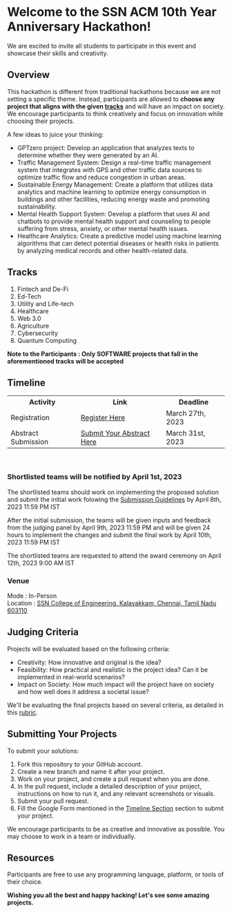 <h1>Welcome to the SSN ACM 10th Year Anniversary Hackathon!</h1>
<p>We are excited to invite all students to participate in this event and showcase their skills and creativity.</p>

<h2>Overview</h2>
<p>This hackathon is different from traditional hackathons because we are not setting a specific theme. Instead, participants are allowed to <strong>choose any project that aligns with the given <a href="#Tracks">tracks</a></strong> and  will have an impact on society. We encourage participants to think creatively and focus on innovation while choosing their projects.</p>
<p>A few ideas to juice your thinking:</p>
<ul>
  <li>GPTzero project: Develop an application that analyzes texts to determine whether they were generated by an AI.</li>
  <li>Traffic Management System: Design a real-time traffic management system that integrates with GPS and other traffic data sources to optimize traffic flow and reduce congestion in urban areas.</li>
  <li>Sustainable Energy Management: Create a platform that utilizes data analytics and machine learning to optimize energy consumption in buildings and other facilities, reducing energy waste and promoting sustainability.</li>
  <li>Mental Health Support System: Develop a platform that uses AI and chatbots to provide mental health support and counseling to people suffering from stress, anxiety, or other mental health issues.</li>
  <li>Healthcare Analytics: Create a predictive model using machine learning algorithms that can detect potential diseases or health risks in patients by analyzing medical records and other health-related data.</li>
</ul>

<h2>Tracks</h2>
<ol>
  <li>Fintech and De-Fi</li>
  <li>Ed-Tech</li>
  <li>Utility and Life-tech</li>
  <li>Healthcare</li>
  <li>Web 3.0</li>
  <li>Agriculture</li>
  <li>Cybersecurity</li>
  <li>Quantum Computing</li>
</ol>

<strong>Note to the Participants : Only SOFTWARE projects that fall in the aforementioned tracks will be accepted</strong>

<h2 id="tm">Timeline</h2>
<table>
    <tr>
        <th>Activity</th>
        <th>Link</th>
        <th>Deadline</th>
    </tr>
    <tr>
        <td>Registration</td>
        <td><a href="https://forms.gle/6ML8HFG4eHNVy5Fs7">Register Here</a></td>
        <td>March 27th, 2023</td>
    </tr>
    <tr>
        <td>Abstract Submission</td>
        <td><a href="https://forms.gle/Cc6jxjwFBZKwkD3w9">Submit Your Abstract Here</a></td>
        <td>March 31st, 2023</td>
    </tr>
</table>
<br>
<h3>Shortlisted teams will be notified by April 1st, 2023</h3>
<p>The shortlisted teams should work on implementing the proposed solution and submit the initial work folowing the <a href="#sb">Submission Guidelines</a> by April 8th, 2023 11:59 PM IST</p>
<p>After the initial submission, the teams will be given inputs and feedback from the judging panel by April 9th, 2023 11:59 PM and will be given 24 hours to implement the changes and submit the final work by April 10th, 2023 11:59 PM IST</p>
<p>The shortlisted teams are requested to attend the award ceremony on April 12th, 2023 9:00 AM IST</p>
<h3>Venue </h3>
Mode : In-Person
<br>
Location : <a href="https://maps.app.goo.gl/s4mZjSBpAgtZ7vBN8">SSN College of Engineering, Kalavakkam, Chennai, Tamil Nadu 603110</a>
<br>

<h2>Judging Criteria</h2>
<p>Projects will be evaluated based on the following criteria:</p>
<ul>
  <li>Creativity: How innovative and original is the idea?</li>
  <li>Feasibility: How practical and realistic is the project idea? Can it be implemented in real-world scenarios?</li>
  <li>Impact on Society: How much impact will the project have on society and how well does it address a societal issue?</li>
</ul>

<p>We'll be evaluating the final projects based on several criteria, as detailed in this <a href="rubric.md">rubric</a>.</p>

<h2 id="sb">Submitting Your Projects</h2>
<p>To submit your solutions:</p>
<ol>
  <li>Fork this repository to your GitHub account.</li>
  <li>Create a new branch and name it after your project.</li>
  <li>Work on your project, and create a pull request when you are done.</li>
  <li>In the pull request, include a detailed description of your project, instructions on how to run it, and any relevant screenshots or visuals.</li>
  <li>Submit your pull request.</li>
  <li>Fill the Google Form mentioned in the <a href="#tm">Timeline Section</a> section to submit your project.</li>
</ol>

<p>We encourage participants to be as creative and innovative as possible. You may choose to work in a team or individually.</p>

<h2>Resources</h2>
<p>Participants are free to use any programming language, platform, or tools of their choice.</p>


<strong><p>Wishing you all the best and happy hacking! Let's see some amazing projects.</p></strong>
